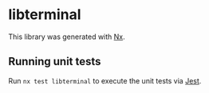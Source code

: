 # libterminal

This library was generated with [Nx](https://nx.dev).

## Running unit tests

Run `nx test libterminal` to execute the unit tests via [Jest](https://jestjs.io).
